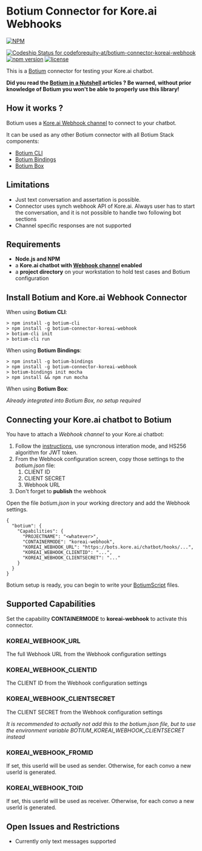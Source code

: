# Botium Connector for Kore.ai Webhooks 

[![NPM](https://nodei.co/npm/botium-connector-koreai-webhook.png?downloads=true&downloadRank=true&stars=true)](https://nodei.co/npm/botium-connector-koreai-webhook/)

[![Codeship Status for codeforequity-at/botium-connector-koreai-webhook](https://app.codeship.com/projects/913b9260-f570-0136-2f32-1e71af04627f/status?branch=master)](https://app.codeship.com/projects/320855)
[![npm version](https://badge.fury.io/js/botium-connector-koreai-webhook.svg)](https://badge.fury.io/js/botium-connector-koreai-webhook)
[![license](https://img.shields.io/github/license/mashape/apistatus.svg)]()

This is a [Botium](https://github.com/codeforequity-at/botium-core) connector for testing your Kore.ai chatbot.

__Did you read the [Botium in a Nutshell](https://medium.com/@floriantreml/botium-in-a-nutshell-part-1-overview-f8d0ceaf8fb4) articles ? Be warned, without prior knowledge of Botium you won't be able to properly use this library!__

## How it works ?
Botium uses a [Kore.ai Webhook channel](https://developer.kore.ai/docs/bots/bot-builder/adding-channels-to-your-bot/adding-webhook-channel/) to connect to your chatbot.

It can be used as any other Botium connector with all Botium Stack components:
* [Botium CLI](https://github.com/codeforequity-at/botium-cli/)
* [Botium Bindings](https://github.com/codeforequity-at/botium-bindings/)
* [Botium Box](https://www.botium.at)

## Limitations
 
* Just text conversation and assertation is possible.
* Connector uses synch webhook API of Kore.ai. Always user has to start the conversation, and it is not possible to handle two following bot sections 
* Channel specific responses are not supported

## Requirements

* __Node.js and NPM__
* a __Kore.ai chatbot with [Webhook channel](https://developer.kore.ai/docs/bots/bot-builder/adding-channels-to-your-bot/adding-webhook-channel/) enabled__
* a __project directory__ on your workstation to hold test cases and Botium configuration

## Install Botium and Kore.ai Webhook Connector

When using __Botium CLI__:

```
> npm install -g botium-cli
> npm install -g botium-connector-koreai-webhook
> botium-cli init
> botium-cli run
```

When using __Botium Bindings__:

```
> npm install -g botium-bindings
> npm install -g botium-connector-koreai-webhook
> botium-bindings init mocha
> npm install && npm run mocha
```

When using __Botium Box__:

_Already integrated into Botium Box, no setup required_

## Connecting your Kore.ai chatbot to Botium

You have to attach a _Webhook channel_ to your Kore.ai chatbot:
1. Follow the [instructions](https://developer.kore.ai/docs/bots/bot-builder/adding-channels-to-your-bot/adding-webhook-channel/), use syncronous interation mode, and HS256 algorithm for JWT token.  
2. From the Webhook configuration screen, copy those settings to the _botium.json_ file:
    1. CLIENT ID
    2. CLIENT SECRET
    3. Webhook URL
3. Don't forget to __publish__ the webhook

Open the file _botium.json_ in your working directory and add the Webhook settings.

```
{
  "botium": {
    "Capabilities": {
      "PROJECTNAME": "<whatever>",
      "CONTAINERMODE": "koreai-webhook",
      "KOREAI_WEBHOOK_URL": "https://bots.kore.ai/chatbot/hooks/...",
      "KOREAI_WEBHOOK_CLIENTID": "...",
      "KOREAI_WEBHOOK_CLIENTSECRET": "..."
    }
  }
}
```
Botium setup is ready, you can begin to write your [BotiumScript](https://github.com/codeforequity-at/botium-core/wiki/Botium-Scripting) files.

## Supported Capabilities

Set the capability __CONTAINERMODE__ to __koreai-webhook__ to activate this connector.

### KOREAI_WEBHOOK_URL
The full Webhook URL from the Webhook configuration settings

### KOREAI_WEBHOOK_CLIENTID
The CLIENT ID from the Webhook configuration settings

### KOREAI_WEBHOOK_CLIENTSECRET
The CLIENT SECRET from the Webhook configuration settings

_It is recommended to actually not add this to the botium.json file, but to use the environment variable BOTIUM_KOREAI_WEBHOOK_CLIENTSECRET instead_

### KOREAI_WEBHOOK_FROMID
If set, this userId will be used as sender. Otherwise, for each convo a new userId is generated.

### KOREAI_WEBHOOK_TOID
If set, this userId will be used as receiver. Otherwise, for each convo a new userId is generated.

## Open Issues and Restrictions
* Currently only text messages supported
